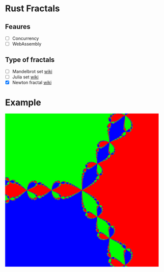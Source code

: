 # Rust Fractals

## Feaures

- [ ] Concurrency
- [ ] WebAssembly

## Type of fractals

- [ ] Mandelbrot set [wiki](https://en.wikipedia.org/wiki/Mandelbrot_set)
- [ ] Julia set [wiki](https://en.wikipedia.org/wiki/Julia_set)
- [x] Newton fractal [wiki](https://en.wikipedia.org/wiki/Newton_fractal)

# Example

![Newtone](fractal-example.png)
